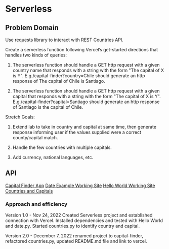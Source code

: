 # Serverless

## Problem Domain

Use requests library to interact with REST Countries API.

Create a serverless function following Vercel’s get-started directions that handles two kinds of queries:

1. The serverless function should handle a GET http request with a given country name that responds with a string with the form "The capital of X is Y".
E.g./capital-finder?country=Chile should generate an http response of The capital of Chile is Santiago.

2. The serverless function should handle a GET http request with a given capital that responds with a string with the form "The capital of X is Y".
E.g./capital-finder?capital=Santiago should generate an http response of Santiago is the capital of Chile.

Stretch Goals:

1. Extend lab to take in country and capital at same time, then generate response informing user if the values supplied were a correct county/capital match.

2. Handle the few countries with multiple capitals.

3. Add currency, national languages, etc.

## API

[Capital Finder App](https://capital-finder-natalija-germek-clarke-9wg1mv8ib-n-germek.vercel.app)
[Date Example Working Site](https://serverless-4c6c4tycw-n-germek.vercel.app/api/date)
[Hello World Working Site](https://serverless-4c6c4tycw-n-germek.vercel.app/api/hello_world)
[Countries and Capitals](/api/countries.py)

### Approach and efficiency
Version 1.0 - Nov 24, 2022 Created Serverless project and established connection with Vercel. Installed dependencies and
tested with Hello World and date.py. Started countries.py to identify country and capital.

Version 2.0 - December 7, 2022 renamed project to capital-finder, refactored countries.py, updated README.md file and
link to vercel. 

